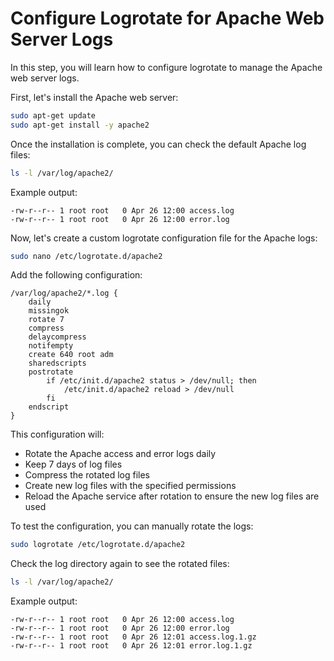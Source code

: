 # Configure Logrotate for Apache Web Server Logs

In this step, you will learn how to configure logrotate to manage the Apache web server logs.

First, let's install the Apache web server:

```bash
sudo apt-get update
sudo apt-get install -y apache2
```

Once the installation is complete, you can check the default Apache log files:

```bash
ls -l /var/log/apache2/
```

Example output:

```
-rw-r--r-- 1 root root   0 Apr 26 12:00 access.log
-rw-r--r-- 1 root root   0 Apr 26 12:00 error.log
```

Now, let's create a custom logrotate configuration file for the Apache logs:

```bash
sudo nano /etc/logrotate.d/apache2
```

Add the following configuration:

```
/var/log/apache2/*.log {
    daily
    missingok
    rotate 7
    compress
    delaycompress
    notifempty
    create 640 root adm
    sharedscripts
    postrotate
        if /etc/init.d/apache2 status > /dev/null; then
            /etc/init.d/apache2 reload > /dev/null
        fi
    endscript
}
```

This configuration will:

- Rotate the Apache access and error logs daily
- Keep 7 days of log files
- Compress the rotated log files
- Create new log files with the specified permissions
- Reload the Apache service after rotation to ensure the new log files are used

To test the configuration, you can manually rotate the logs:

```bash
sudo logrotate /etc/logrotate.d/apache2
```

Check the log directory again to see the rotated files:

```bash
ls -l /var/log/apache2/
```

Example output:

```
-rw-r--r-- 1 root root   0 Apr 26 12:00 access.log
-rw-r--r-- 1 root root   0 Apr 26 12:00 error.log
-rw-r--r-- 1 root root   0 Apr 26 12:01 access.log.1.gz
-rw-r--r-- 1 root root   0 Apr 26 12:01 error.log.1.gz
```
